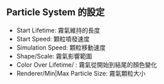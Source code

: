## Particle System 的設定
- Start Lifetime: 霧氣維持的長度
- Start Speed: 顆粒噴發速度
- Simulation Speed: 顆粒移動速度
- Shape/Scale: 霧氣影響範圍
- Color Over Lifetime/ : 霧氣從開始到結尾的顏色變化
- Renderer/Min|Max Particle Size: 霧氣顆粒大小